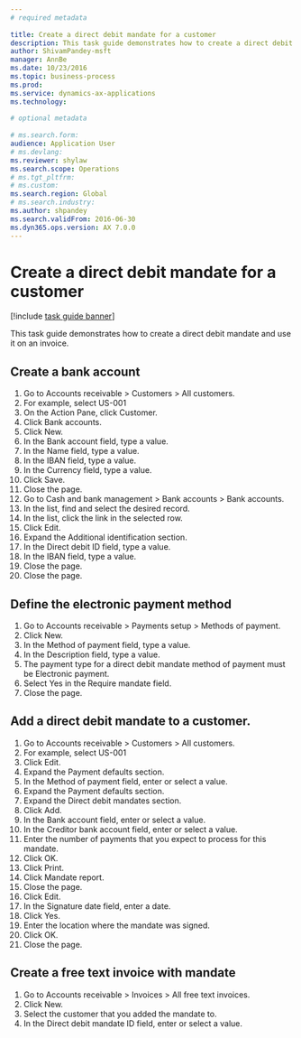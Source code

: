 ```yaml
--- 
# required metadata 
 
title: Create a direct debit mandate for a customer
description: This task guide demonstrates how to create a direct debit mandate and use it on an invoice. 
author: ShivamPandey-msft
manager: AnnBe 
ms.date: 10/23/2016
ms.topic: business-process 
ms.prod:  
ms.service: dynamics-ax-applications 
ms.technology:  
 
# optional metadata 
 
# ms.search.form:   
audience: Application User 
# ms.devlang:  
ms.reviewer: shylaw
ms.search.scope: Operations 
# ms.tgt_pltfrm:  
# ms.custom:  
ms.search.region: Global
# ms.search.industry: 
ms.author: shpandey
ms.search.validFrom: 2016-06-30 
ms.dyn365.ops.version: AX 7.0.0 
---
```

# Create a direct debit mandate for a customer

[!include [task guide banner](../../includes/task-guide-banner.md)]

This task guide demonstrates how to create a direct debit mandate and use it on an invoice.


## Create a bank account
1. Go to Accounts receivable > Customers > All customers.
2. For example, select US-001
3. On the Action Pane, click Customer.
4. Click Bank accounts.
5. Click New.
6. In the Bank account field, type a value.
7. In the Name field, type a value.
8. In the IBAN field, type a value.
9. In the Currency field, type a value.
10. Click Save.
11. Close the page.
12. Go to Cash and bank management > Bank accounts > Bank accounts.
13. In the list, find and select the desired record.
14. In the list, click the link in the selected row.
15. Click Edit.
16. Expand the Additional identification section.
17. In the Direct debit ID field, type a value.
18. In the IBAN field, type a value.
19. Close the page.
20. Close the page.

## Define the electronic payment method
1. Go to Accounts receivable > Payments setup > Methods of payment.
2. Click New.
3. In the Method of payment field, type a value.
4. In the Description field, type a value.
5. The payment type for a direct debit mandate method of payment must be Electronic payment.
6. Select Yes in the Require mandate field.
7. Close the page.

## Add a direct debit mandate to a customer.
1. Go to Accounts receivable > Customers > All customers.
2. For example, select US-001
3. Click Edit.
4. Expand the Payment defaults section.
5. In the Method of payment field, enter or select a value.
6. Expand the Payment defaults section.
7. Expand the Direct debit mandates section.
8. Click Add.
9. In the Bank account field, enter or select a value.
10. In the Creditor bank account field, enter or select a value.
11. Enter the number of payments that you expect to process for this mandate.
12. Click OK.
13. Click Print.
14. Click Mandate report.
15. Close the page.
16. Click Edit.
17. In the Signature date field, enter a date.
18. Click Yes.
19. Enter the location where the mandate was signed.
20. Click OK.
21. Close the page.

## Create a free text invoice with mandate
1. Go to Accounts receivable > Invoices > All free text invoices.
2. Click New.
3. Select the customer that you added the mandate to.
4. In the Direct debit mandate ID field, enter or select a value.

